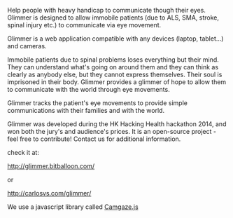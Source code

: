 Help people with heavy handicap to communicate though their eyes.
Glimmer is designed to allow immobile patients (due to ALS, SMA, stroke, spinal injury etc.) to communicate via eye movement.

Glimmer is a web application compatible with any devices (laptop, tablet...) and cameras.

Immobile patients due to spinal problems loses everything but their mind. They can understand what's going on around them and they can think as clearly as anybody else, but they cannot express themselves. Their soul is imprisoned in their body. Glimmer provides a glimmer of hope to allow them to communicate with the world through eye movements.

Glimmer tracks the patient's eye movements to provide simple communications with their families and with the world.

Glimmer was developed during the HK Hacking Health hackathon 2014, and won both the jury's and audience's prices.
It is an open-source project - feel free to contribute! Contact us for additional information.

check it at:

http://glimmer.bitballoon.com/

or 

http://carlosvs.com/glimmer/

We use a javascript library called [Camgaze.js](http://github.com/wallarelvo/camgaze.js)
